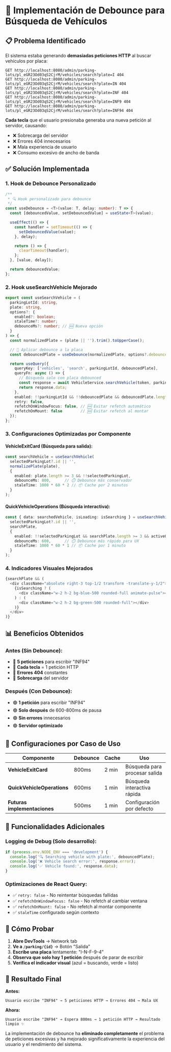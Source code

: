 # 🚀 Implementación de Debounce para Búsqueda de Vehículos

## 📋 Problema Identificado

El sistema estaba generando **demasiadas peticiones HTTP** al buscar vehículos por placa:

```
GET http://localhost:8080/admin/parking-lots/pl_eGR23Od03qS2CjrM/vehicles/search?plate=I 404
GET http://localhost:8080/admin/parking-lots/pl_eGR23Od03qS2CjrM/vehicles/search?plate=IN 404
GET http://localhost:8080/admin/parking-lots/pl_eGR23Od03qS2CjrM/vehicles/search?plate=INF 404
GET http://localhost:8080/admin/parking-lots/pl_eGR23Od03qS2CjrM/vehicles/search?plate=INF9 404
GET http://localhost:8080/admin/parking-lots/pl_eGR23Od03qS2CjrM/vehicles/search?plate=INF94 404
```

**Cada tecla** que el usuario presionaba generaba una nueva petición al servidor, causando:
- ❌ Sobrecarga del servidor
- ❌ Errores 404 innecesarios
- ❌ Mala experiencia de usuario
- ❌ Consumo excesivo de ancho de banda

## ✅ Solución Implementada

### 1. **Hook de Debounce Personalizado**

```typescript
/**
 * 🔍 Hook personalizado para debounce
 */
const useDebounce = <T>(value: T, delay: number): T => {
  const [debouncedValue, setDebouncedValue] = useState<T>(value);

  useEffect(() => {
    const handler = setTimeout(() => {
      setDebouncedValue(value);
    }, delay);

    return () => {
      clearTimeout(handler);
    };
  }, [value, delay]);

  return debouncedValue;
};
```

### 2. **Hook useSearchVehicle Mejorado**

```typescript
export const useSearchVehicle = (
  parkingLotId: string,
  plate: string,
  options?: {
    enabled?: boolean;
    staleTime?: number;
    debounceMs?: number; // 🆕 Nueva opción
  }
) => {
  const normalizedPlate = (plate || '').trim().toUpperCase();

  // 🚀 Aplicar debounce a la placa
  const debouncedPlate = useDebounce(normalizedPlate, options?.debounceMs ?? 500);

  return useQuery({
    queryKey: ['vehicles', 'search', parkingLotId, debouncedPlate],
    queryFn: async () => {
      // Búsqueda solo con placa debounced
      const response = await VehicleService.searchVehicle(token, parkingLotId, debouncedPlate);
      return response.data;
    },
    enabled: !!parkingLotId && !!debouncedPlate && debouncedPlate.length >= 3,
    retry: false,
    refetchOnWindowFocus: false, // 🆕 Evitar refetch automático
    refetchOnMount: false        // 🆕 Evitar refetch al montar
  });
};
```

### 3. **Configuraciones Optimizadas por Componente**

#### **VehicleExitCard (Búsqueda para salida):**
```typescript
const searchVehicle = useSearchVehicle(
  selectedParkingLot?.id || '',
  normalizePlate(plate),
  {
    enabled: plate.length >= 3 && !!selectedParkingLot,
    debounceMs: 800,      // ⏱️ Debounce más conservador
    staleTime: 1000 * 60 * 2 // 📦 Cache por 2 minutos
  }
);
```

#### **QuickVehicleOperations (Búsqueda interactiva):**
```typescript
const { data: searchedVehicle, isLoading: isSearching } = useSearchVehicle(
  selectedParkingLot?.id || '',
  searchPlate,
  {
    enabled: !!selectedParkingLot && searchPlate.length >= 3 && activeOperation === 'search',
    debounceMs: 600,      // ⏱️ Debounce más rápido para UX
    staleTime: 1000 * 60 * 1 // 📦 Cache por 1 minuto
  }
);
```

### 4. **Indicadores Visuales Mejorados**

```typescript
{searchPlate && (
  <div className="absolute right-3 top-1/2 transform -translate-y-1/2">
    {isSearching ? (
      <div className="w-2 h-2 bg-blue-500 rounded-full animate-pulse"></div> // 🔵 Buscando
    ) : (
      <div className="w-2 h-2 bg-green-500 rounded-full"></div>            // 🟢 Listo
    )}
  </div>
)}
```

## 📊 Beneficios Obtenidos

### **Antes (Sin Debounce):**
- 🔴 **5 peticiones** para escribir "INF94"
- 🔴 **Cada tecla** = 1 petición HTTP
- 🔴 **Errores 404** constantes
- 🔴 **Sobrecarga** del servidor

### **Después (Con Debounce):**
- 🟢 **1 petición** para escribir "INF94"
- 🟢 **Solo después** de 600-800ms de pausa
- 🟢 **Sin errores** innecesarios
- 🟢 **Servidor optimizado**

## 🎯 Configuraciones por Caso de Uso

| Componente | Debounce | Cache | Uso |
|------------|----------|-------|-----|
| **VehicleExitCard** | 800ms | 2 min | Búsqueda para procesar salida |
| **QuickVehicleOperations** | 600ms | 1 min | Búsqueda interactiva rápida |
| **Futuras implementaciones** | 500ms | 1 min | Configuración por defecto |

## 🔧 Funcionalidades Adicionales

### **Logging de Debug (Solo desarrollo):**
```typescript
if (process.env.NODE_ENV === 'development') {
  console.log('🔍 Searching vehicle with plate:', debouncedPlate);
  console.log('❌ Vehicle search error:', response.error);
  console.log('✅ Vehicle found:', response.data);
}
```

### **Optimizaciones de React Query:**
- ✅ `retry: false` - No reintentar búsquedas fallidas
- ✅ `refetchOnWindowFocus: false` - No refetch al cambiar ventana
- ✅ `refetchOnMount: false` - No refetch al montar componente
- ✅ `staleTime` configurado según contexto

## 🧪 Cómo Probar

1. **Abre DevTools** → Network tab
2. **Ve a `/parking/{id}`** → Botón "Salida"
3. **Escribe una placa** lentamente: "I-N-F-9-4"
4. **Observa que solo hay 1 petición** después de parar de escribir
5. **Verifica el indicador visual** (azul = buscando, verde = listo)

## 🎉 Resultado Final

**Antes:**
```
Usuario escribe "INF94" → 5 peticiones HTTP → Errores 404 → Mala UX
```

**Ahora:**
```
Usuario escribe "INF94" → Espera 800ms → 1 petición HTTP → Resultado limpio ✨
```

La implementación de debounce ha **eliminado completamente** el problema de peticiones excesivas y ha mejorado significativamente la experiencia del usuario y el rendimiento del sistema.
